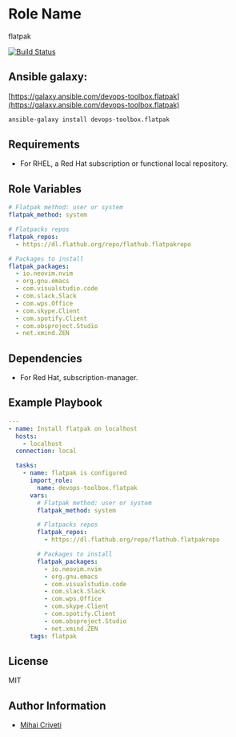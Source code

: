 Role Name
=========

flatpak

[![Build Status](https://travis-ci.org/cmihai-ansible/flatpak.svg?branch=master)](https://travis-ci.org/cmihai-ansible/flatpak)

Ansible galaxy:
---------------

[https://galaxy.ansible.com/devops-toolbox.flatpak](https://galaxy.ansible.com/devops-toolbox.flatpak)

```bash
ansible-galaxy install devops-toolbox.flatpak
```

Requirements
------------

- For RHEL, a Red Hat subscription or functional local repository.

Role Variables
--------------

```yaml
# Flatpak method: user or system
flatpak_method: system

# Flatpacks repos
flatpak_repos:
  - https://dl.flathub.org/repo/flathub.flatpakrepo

# Packages to install
flatpak_packages:
  - io.neovim.nvim
  - org.gnu.emacs
  - com.visualstudio.code
  - com.slack.Slack
  - com.wps.Office
  - com.skype.Client
  - com.spotify.Client
  - com.obsproject.Studio
  - net.xmind.ZEN
```

Dependencies
------------

- For Red Hat, subscription-manager.

Example Playbook
----------------

```yaml
---
- name: Install flatpak on localhost
  hosts:
    - localhost
  connection: local

  tasks:
    - name: flatpak is configured
      import_role:
        name: devops-toolbox.flatpak
      vars:
        # Flatpak method: user or system
        flatpak_method: system

        # Flatpacks repos
        flatpak_repos:
          - https://dl.flathub.org/repo/flathub.flatpakrepo

        # Packages to install
        flatpak_packages:
          - io.neovim.nvim
          - org.gnu.emacs
          - com.visualstudio.code
          - com.slack.Slack
          - com.wps.Office
          - com.skype.Client
          - com.spotify.Client
          - com.obsproject.Studio
          - net.xmind.ZEN
      tags: flatpak
```

License
-------

MIT

Author Information
------------------

- [Mihai Criveti](https://www.linkedin.com/in/devops-toolbox.)
